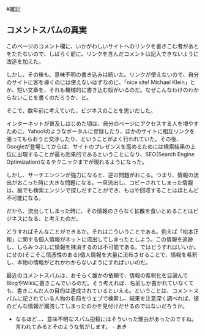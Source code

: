 #雑記
## コメントスパムの真実
このページのコメント欄に、いかがわしいサイトへのリンクを書きこむ者があとをたたないので、しばらく前に、リンクを含んだコメントは記入できないように改造を加えた。

しかし、その後も、意味不明の書き込みは続いた。リンクが使えないので、自分のサイトに客を導くのには使えないはずなのに、「nice site! Michael Klein」とか、短い文章を、それも機械的に書き込む奴がいるのだ。なぜこんなわけのわからないことを書くのだろうか、と。

そこで、数年前に考えていた、ビジネスのことを思いだした。

インターネットが普及しはじめた頃は、自分のページにアクセスする人を増やすために、Yahoo!のようなポータルに登録したり、ほかのサイトに相互リンクを張ってもらおうと交渉したり、ということがよく行われていた。その後、Googleが登場してからは、サイトのプレゼンスを高めるためには検索結果の上位に出現することが最も効果的であるということになり、SEO(Search Engine Optimization)なるテクニックまでが現れるようになった。

しかし、サーチエンジンが強力になると、逆の問題がおこる。つまり、情報の流出がおこった時に大きな問題になる。一旦流出し、コピーされてしまった情報は、誰でも検索エンジンで探しだすことができ、もはや回収することはほとんど不可能になる。

だから、流出してしまった時に、その情報のさらなく拡散を食いとめることはビジネスになる、と考えたのだ。

どうすればそんなことができるか。それはこういうことである。例えば「松本正和」に関する個人情報がネットに流出してしまったとしよう。この情報を追跡し、しらみつぶしに情報を抹消するのは不可能である。ではどうすればいいか。にせの(そこそこ信憑性のある)個人情報を大量に流布させることで、情報を希釈し、本物の情報がどれかわからないようにすればいいのだ。

最近のコメントスパムは、おそらく誰かの依頼で、情報の希釈化を目論んでBlogやWikiに書きこんでいるのだ。そう考えれば、名前しか書かれていなくても、書きこんだ人の目的は達成されているといえる。ということは、コメントスパムに記されている人物の名前をウェブで検索し、結果を注意深く調べれば、彼のどんな情報が漏洩してしまったのかを見付けだせるのではないだろうか。
* なるほど…、意味不明なスパム投稿にはそういった理由があったのですね。言われてみるとそのような気がします。 - あき 
<!--  -->


